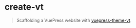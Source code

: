 # create-vt

> Scaffolding a VuePress website with [vuepress-theme-vt](https://github.com/ulivz/vuepress-theme-vt).